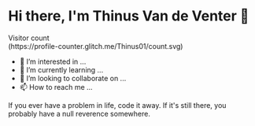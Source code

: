 # Hi there, I'm Thinus Van de Venter 👋 

<p align="left"> 
  Visitor count<br>
(https://profile-counter.glitch.me/Thinus01/count.svg)
</p>


- 👀 I’m interested in ...
- 🌱 I’m currently learning ...
- 💞️ I’m looking to collaborate on ...
- 📫 How to reach me ...

If you ever have a problem in life, code it away. If it's still there, you probably have a null reverence somewhere.
